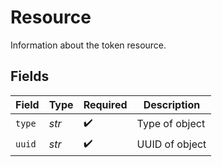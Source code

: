# Resource

Information about the token resource.


## Fields

| Field              | Type               | Required           | Description        |
| ------------------ | ------------------ | ------------------ | ------------------ |
| `type`             | *str*              | :heavy_check_mark: | Type of object     |
| `uuid`             | *str*              | :heavy_check_mark: | UUID of object     |